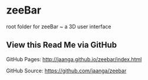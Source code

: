zeeBar
======

root folder for zeeBar ~ a 3D user interface

## View this Read Me via GitHub

GitHub Pages: <http://jaanga.github.io/zeebar/index.html>

GitHub Source: <https://github.com/jaanga/zeebar>

